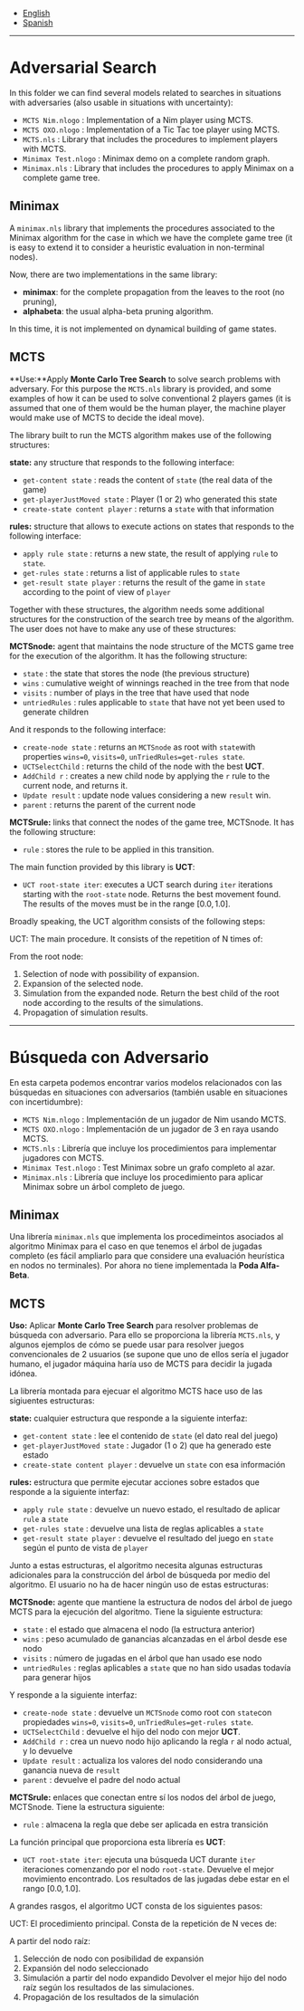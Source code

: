 + [English](#adversarial-search)
+ [Spanish](#Búsqueda-con-adversario)

---------------------

# Adversarial Search

In this folder we can find several models related to searches in situations with adversaries (also usable in situations with uncertainty):

+ `MCTS Nim.nlogo` : Implementation of a Nim player using MCTS.
+ `MCTS OXO.nlogo` : Implementation of a Tic Tac toe player using MCTS.
+ `MCTS.nls` : Library that includes the procedures to implement players with MCTS.
+ `Minimax Test.nlogo` : Minimax demo on a complete random graph.
+ `Minimax.nls` : Library that includes the procedures to apply Minimax on a complete game tree.

## Minimax

A `minimax.nls` library that implements the procedures associated to the Minimax algorithm for the case in which we have the complete game tree (it is easy to extend it to consider a heuristic evaluation in non-terminal nodes). 

Now, there are two implementations in the same library: 
+ **minimax**: for the complete propagation from the leaves to the root (no pruning), 
+ **alphabeta**: the usual alpha-beta pruning algorithm.

In this time, it is not implemented on dynamical building of game states.


## MCTS

**Use:**Apply **Monte Carlo Tree Search** to solve search problems with adversary. For this purpose the `MCTS.nls` library is provided, and some examples of how it can be used to solve conventional 2 players games (it is assumed that one of them would be the human player, the machine player would make use of MCTS to decide the ideal move).

The library built to run the MCTS algorithm makes use of the following structures:

**state:** any structure that responds to the following interface:
+ `get-content state` : reads the content of `state` (the real data of the game)
+ `get-playerJustMoved state` : Player (1 or 2) who generated this state
+ `create-state content player` : returns a `state` with that information
	
**rules:** structure that allows to execute actions on states that responds to the following interface:
+ `apply rule state` : returns a new state, the result of applying `rule` to `state`.
+ `get-rules state` : returns a list of applicable rules to `state`
+ `get-result state player` : returns the result of the game in `state` according to the point of view of `player` 
	
Together with these structures, the algorithm needs some additional structures for the construction of the search tree by means of the algorithm. The user does not have to make any use of these structures:

**MCTSnode:** agent that maintains the node structure of the MCTS game tree for the execution of the algorithm. It has the following structure:
+ `state` : the state that stores the node (the previous structure)
+ `wins` : cumulative weight of winnings reached in the tree from that node
+ `visits` : number of plays in the tree that have used that node
+ `untriedRules` : rules applicable to `state` that have not yet been used to generate children
	
And it responds to the following interface:
+ `create-node state` : returns an `MCTSnode` as root with `state`with properties `wins=0`, `visits=0`, `unTriedRules=get-rules state`.
+ `UCTSelectChild` : returns the child of the node with the best **UCT**.
+ `AddChild r` : creates a new child node by applying the `r` rule to the current node, and returns it.
+ `Update result` : update node values considering a new `result` win.
+ `parent` : returns the parent of the current node

**MCTSrule:** links that connect the nodes of the game tree, MCTSnode. It has the following structure:
+ `rule` : stores the rule to be applied in this transition.

The main function provided by this library is **UCT**:

+ `UCT root-state iter`: executes a UCT search during `iter` iterations starting with the `root-state` node. Returns the best movement found. The results of the moves must be in the range $[0.0, 1.0]$.

Broadly speaking, the UCT algorithm consists of the following steps:

UCT: The main procedure. It consists of the repetition of N times of:

From the root node:
  1. Selection of node with possibility of expansion.
  2. Expansion of the selected node.
  3. Simulation from the expanded node.
  Return the best child of the root node according to the results of the simulations.
  4. Propagation of simulation results.

--------------------------------

# Búsqueda con Adversario

En esta carpeta podemos encontrar varios modelos relacionados con las búsquedas en situaciones con adversarios (también usable en situaciones con incertidumbre):

+ `MCTS Nim.nlogo` : Implementación de un jugador de Nim usando MCTS.
+ `MCTS OXO.nlogo` : Implementación de un jugador de 3 en raya usando MCTS.
+ `MCTS.nls` :  Librería que incluye los procedimientos para implementar jugadores con MCTS.
+ `Minimax Test.nlogo` : Test Minimax sobre un grafo completo al azar.
+ `Minimax.nls` : Librería que incluye los procedimiento para aplicar Minimax sobre un árbol completo de juego.

## Minimax

Una librería `minimax.nls` que implementa los procedimeintos asociados al algoritmo Minimax para el caso en que tenemos el árbol de jugadas completo (es fácil ampliarlo para que considere una evaluación heurística en nodos no terminales). Por ahora no tiene implementada la **Poda Alfa-Beta**.


## MCTS

**Uso:** Aplicar **Monte Carlo Tree Search** para resolver problemas de búsqueda con adversario. Para ello se proporciona la librería `MCTS.nls`, y algunos ejemplos de cómo se puede usar para resolver juegos convencionales de 2 usuarios (se supone que uno de ellos sería el jugador humano,  el jugador máquina haría uso de MCTS para decidir la jugada idónea.

La librería montada para ejecuar el algoritmo MCTS hace uso de las sigiuentes estructuras:

**state:** cualquier estructura que responde a la siguiente interfaz:
+ `get-content state`           : lee el contenido de `state` (el dato real del juego)
+ `get-playerJustMoved state`   : Jugador (1 o 2) que ha generado este estado
+ `create-state content player` : devuelve un `state` con esa información
	
**rules:** estructura que permite ejecutar acciones sobre estados que responde a la siguiente interfaz:
+ `apply rule state`        : devuelve un nuevo estado, el resultado de aplicar `rule` a `state`
+ `get-rules state`         : devuelve una lista de reglas aplicables a `state`
+ `get-result state player` : devuelve el resultado del juego en `state` según el punto de vista de `player` 
	
Junto a estas estructuras, el algoritmo necesita algunas estructuras adicionales para la construcción del árbol de búsqueda por medio del algoritmo. El usuario no ha de hacer ningún uso de estas estructuras:

**MCTSnode:** agente que mantiene la estructura de nodos del árbol de juego MCTS para la ejecución del algoritmo. Tiene la siguiente estructura:
+ `state`        : el estado que almacena el nodo (la estructura anterior)
+ `wins`         : peso acumulado de ganancias alcanzadas en el árbol desde ese nodo
+ `visits`       : número de jugadas en el árbol que han usado ese nodo
+ `untriedRules` : reglas aplicables a `state` que no han sido usadas todavía para generar hijos
	
Y responde a la siguiente interfaz:
+ `create-node state` : devuelve un `MCTSnode` como root con `state`con propiedades `wins=0`, `visits=0`, `unTriedRules=get-rules state`.
+ `UCTSelectChild`   : devuelve el hijo del nodo con mejor **UCT**.
+ `AddChild r`       : crea un nuevo nodo hijo aplicando la regla `r` al nodo actual, y lo devuelve
+ `Update result`    : actualiza los valores del nodo considerando una ganancia nueva de `result`
+ `parent`           : devuelve el padre del nodo actual

**MCTSrule:** enlaces que conectan entre sí los nodos del árbol de juego, MCTSnode. Tiene la estructura siguiente:
+ `rule`    : almacena la regla que debe ser aplicada en estra transición

La función principal que proporciona esta librería es **UCT**:

+ `UCT root-state iter`: ejecuta una búsqueda UCT durante `iter` iteraciones comenzando por el nodo `root-state`. Devuelve el mejor movimiento encontrado. Los resultados de las jugadas debe estar en el rango $[0.0, 1.0]$.

A grandes rasgos, el algoritmo UCT consta de los siguientes pasos:

UCT: El procedimiento principal. Consta de la repetición de N veces de:

A partir del nodo raíz:
  1. Selección de nodo con posibilidad de expansión
  2. Expansión del nodo seleccionado
  3. Simulación a partir del nodo expandido
  Devolver el mejor hijo del nodo raíz según los resultados de las simulaciones.
  4. Propagación de los resultados de la simulación
